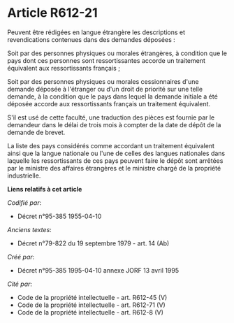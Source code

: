 # Article R612-21

Peuvent être rédigées en langue étrangère les descriptions et revendications contenues dans des demandes déposées :

Soit par des personnes physiques ou morales étrangères, à condition que le pays dont ces personnes sont ressortissantes
accorde un traitement équivalent aux ressortissants français ;

Soit par des personnes physiques ou morales cessionnaires d'une demande déposée à l'étranger ou d'un droit de priorité sur
une telle demande, à la condition que le pays dans lequel la demande initiale a été déposée accorde aux ressortissants
français un traitement équivalent.

S'il est usé de cette faculté, une traduction des pièces est fournie par le demandeur dans le délai de trois mois à compter
de la date de dépôt de la demande de brevet.

La liste des pays considérés comme accordant un traitement équivalent ainsi que la langue nationale ou l'une de celles des
langues nationales dans laquelle les ressortissants de ces pays peuvent faire le dépôt sont arrêtées par le ministre des
affaires étrangères et le ministre chargé de la propriété industrielle.

**Liens relatifs à cet article**

_Codifié par_:

  - Décret n°95-385 1955-04-10

_Anciens textes_:

  - Décret n°79-822 du 19 septembre 1979 - art. 14 (Ab)

_Créé par_:

  - Décret n°95-385 1995-04-10 annexe JORF 13 avril 1995

_Cité par_:

  - Code de la propriété intellectuelle - art. R612-45 (V)
  - Code de la propriété intellectuelle - art. R612-71 (V)
  - Code de la propriété intellectuelle - art. R612-8 (V)
